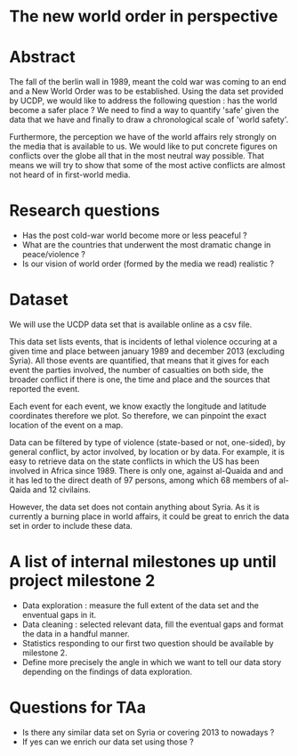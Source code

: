 # The new world order in perspective

# Abstract

The fall of the berlin wall in 1989, meant the cold war was coming to an end and a New World Order was to be established. Using the data set provided by UCDP, we would like to address the following question : has the world become a safer place ? We need to find a way to quantify 'safe' given the data that we have and finally to draw a chronological scale of 'world safety'.

Furthermore, the perception we have of the world affairs rely strongly on the media that is available to us. We would like to put concrete figures on conflicts over the globe all that in the most neutral way possible. That means we will try to show that some of the most active conflicts are almost not heard of in first-world media.

# Research questions
* Has the post cold-war world become more or less peaceful ?
* What are the countries that underwent the most dramatic change in peace/violence ?
* Is our vision of world order (formed by the media we read) realistic ?

# Dataset
We will use the UCDP data set that is available online as a csv file.

This data set lists events, that is incidents of lethal violence occuring at a given time and place between january 1989 and december 2013 (excluding Syria).  All those events are quantified, that means that it gives for each event the parties involved, the number of casualties on both side, the broader conflict if there is one, the time and place and the sources that reported the event.

Each event for each event, we know exactly the longitude and latitude coordinates therefore we plot. So therefore, we can pinpoint the exact location of the event on a map. 

Data can be filtered by type of violence (state-based or not, one-sided), by general conflict, by actor involved, by location or by data. For example, it is easy to retrieve data on the state conflicts in which the US has been involved in Africa since 1989. There is only one, against al-Quaida and and it has led to the direct death of 97 persons, among which 68 members of al-Qaida and 12 civilains.

However, the data set does not contain anything about Syria. As it is currently a burning place in world affairs, it could be great to enrich the data set in order to include these data.

# A list of internal milestones up until project milestone 2

- Data exploration : measure the full extent of the data set and the enventual gaps in it.
- Data cleaning : selected relevant data, fill the eventual gaps and format the data in a handful manner.
- Statistics responding to our first two question should be available by milestone 2.
- Define more precisely the angle in which we want to tell our data story depending on the findings of data exploration.

# Questions for TAa
- Is there any similar data set on Syria or covering 2013 to nowadays ?
- If yes can we enrich our data set using those ?
